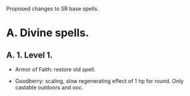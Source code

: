 Proposed changes to SR base spells.

# A. Divine spells.

## A. 1. Level 1.

* Armor of Faith: restore old spell.

* Goodberry: scaling, slow regenerating effect of 1 hp for round. Only castable outdoors and ooc.
